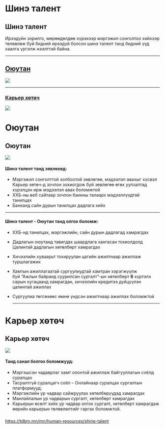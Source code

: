 # Шинэ талент


 
## Шинэ талент

Ирээдүйн зорилго, мөрөөдөлдөө хүрэхээр мэргэжил сонголтоо хийхээр төлөвлөж буй бидний ирээдүй болсон шинэ талент танд бидний үүд хаалга үргэлж нээлттэй байна.

---

## [Оюутан](/mn/human-resources/shine-talent/oyutan "Оюутан")

![](/sites/default/files/inline-images/TDb%20neg%20udur_0.jpg)

---

### [Карьер хөтөч](/mn/human-resources/shine-talent/career-hotoch "Карьер хөтөч")

![](/sites/default/files/inline-images/10.18%20site%20cover%20zurag.jpg)








# Оюутан 


 
## Оюутан

![](/sites/default/files/inline-images/%D0%AD%D1%86%D1%8D%D1%81-2_0.jpg)
#### Шинэ талент танд зөвлөхөд:

* Мэргэжил сонголттой холбоотой зөвлөгөө, мэдээлэл авахыг хүсвэл Карьер хөтөч-д зочлон зохиогдож буй зөвлөгөө өгөх уулзалтад хүрэлцэн ирж мэдээлэл авах боломжтой
* ХХБ-ны веб сайтаар зочлон банкны талаарх мэдээллүүдтэй танилцах
* Банканд сайн дурын танилцах дадлага хийх

---

#### Шинэ талент - Оюутан танд олгох боломж:

* ХХБ-нд танилцах, мэргэжлийн, сайн дурын дадлагад хамрагдах
* Дадлагын оюутанд тавигдах шаардлага хангасан тохиолдолд Цалинтай дадлагын хөтөлбөрт хамрагдах
* Хичээлийн хуваарьт тохируулан цагийн ажилтнаар ажиллаж туршлагажих
* Хамтын ажиллагаатай сургуулиудтай хамтран хэрэгжүүлж буй “Ажлын байранд суурилсан сургалт”-ын хөтөлбөрт **6** хүртэлх сарын хугацаанд хамрагдан, хичээлийн кредитээ дүйцүүлэн цалинтай ажиллах
* Сургуулиа төгсөхөөс өмнө үндсэн ажилтнаар ажиллах боломжтой
  
  ---









# Карьер хөтөч


 
## Карьер хөтөч

![](/sites/default/files/inline-images/%D0%AD%D1%86%D1%8D%D1%81-3.jpg)
#### Танд санал болгох боломжууд:

* Мэргэшсэн чадаврлаг хамт олонтой ажиллаж байгууллагын соёлд суралцах
* Тасралтгүй суралцагч соёл – Онлайнаар суралцах сургалтын платформууд;
* Мэргэжлийн ур чадвар сайжруулах хөтөлбөрүүдэд хамрагдах
* Манлайлалын ур чадварын сургалт, хөтөлбөрт хамрагдах
* Карьерын өсөлт хийх ур чадвар олгох сургалт, хөтөлбөрт хамрагдаж өөрийн карьерын төлөвлөлтийг гаргах боломжтой.

### 











https://tdbm.mn/mn/human-resources/shine-talent

